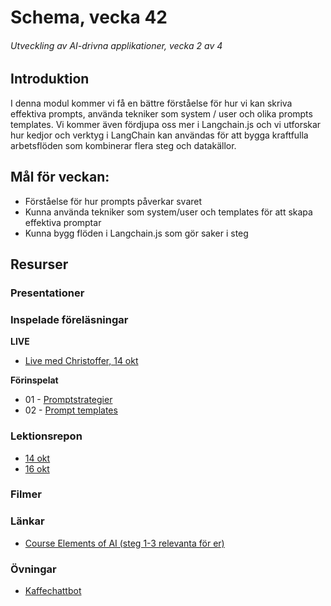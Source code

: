 # Schema, vecka 42
###### Utveckling av AI-drivna applikationer, vecka 2 av 4

## Introduktion

I denna modul kommer vi få en bättre förståelse för hur vi kan skriva effektiva prompts, använda tekniker som system / user och olika prompts templates. Vi kommer även fördjupa oss mer i Langchain.js och vi utforskar hur kedjor och verktyg i LangChain kan användas för att bygga kraftfulla arbetsflöden som kombinerar flera steg och datakällor.


## Mål för veckan:

* Förståelse för hur prompts påverkar svaret
* Kunna använda tekniker som system/user och templates för att skapa effektiva promptar
* Kunna bygg flöden i Langchain.js som gör saker i steg


## Resurser

### Presentationer


### Inspelade föreläsningar

**LIVE**

* [Live med Christoffer, 14 okt](https://funet.sharepoint.com/:v:/s/FrontendutvecklareYH-Fe24Distans/EeRSE0L8B81DmtxfwmYm4M4BopbTzWDPGd3vzahGAgNH_g?e=7OEB8Y)

**Förinspelat**

* 01 - [Promptstrategier](https://vimeo.com/1126228028/033cdc0830?share=copy)
* 02 - [Prompt templates](https://vimeo.com/1126226713/7fb22b206d?share=copy)


### Lektionsrepon

* [14 okt](https://github.com/FE24-Utveckling-av-AI-drivna-appar/live-14-oktober)
* [16 okt]()

### Filmer


### Länkar

* [Course Elements of AI (steg 1-3 relevanta för er)](https://course.elementsofai.com/)

### Övningar 

* [Kaffechattbot](https://gist.github.com/zocom-christoffer-wallenberg/e75e3da52dcecadd11a01444ec62eb3e)
